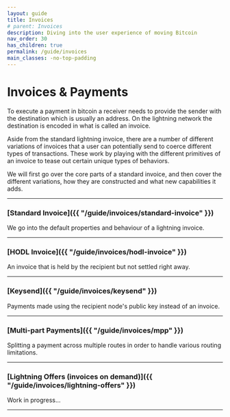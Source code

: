 ```yaml
---
layout: guide
title: Invoices
# parent: Invoices
description: Diving into the user experience of moving Bitcoin
nav_order: 30
has_children: true
permalink: /guide/invoices
main_classes: -no-top-padding
---
```


# Invoices & Payments

To execute a payment in bitcoin a receiver needs to provide the sender with the destination which is usually an address. On the lightning network the destination is encoded in what is called an invoice.

Aside from the standard lightning invoice, there are a number of different variations of invoices that a user can potentially send to coerce different types of transactions. These work by playing with the different primitives of an invoice to tease out certain unique types of behaviors.

We will first go over the core parts of a standard invoice, and then cover the different variations, how they are constructed and what new capabilities it adds.

---

### [Standard Invoice]({{ "/guide/invoices/standard-invoice" }})
We go into the default properties and behaviour of a lightning invoice.

---

### [HODL Invoice]({{ "/guide/invoices/hodl-invoice" }})
An invoice that is held by the recipient but not settled right away.

---

### [Keysend]({{ "/guide/invoices/keysend" }})
Payments made using the recipient node's public key instead of an invoice.

---

### [Multi-part Payments]({{ "/guide/invoices/mpp" }})
Splitting a payment across multiple routes in order to handle various routing limitations.

---

### [Lightning Offers (invoices on demand)]({{ "/guide/invoices/lightning-offers" }})
Work in progress...

---